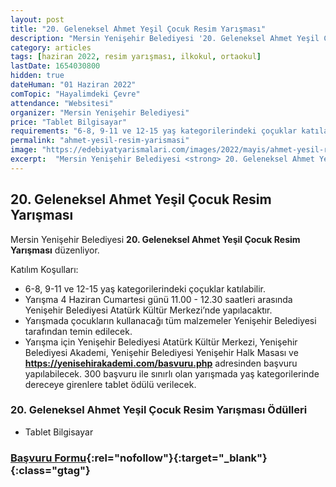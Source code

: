 ```yaml
---
layout: post
title: "20. Geleneksel Ahmet Yeşil Çocuk Resim Yarışması"
description: "Mersin Yenişehir Belediyesi '20. Geleneksel Ahmet Yeşil Çocuk Resim Yarışması' düzenliyor."
category: articles
tags: [haziran 2022, resim yarışması, ilkokul, ortaokul]
lastDate: 1654030800
hidden: true
dateHuman: "01 Haziran 2022"
comTopic: "Hayalimdeki Çevre"
attendance: "Websitesi"
organizer: "Mersin Yenişehir Belediyesi"
price: "Tablet Bilgisayar"
requirements: "6-8, 9-11 ve 12-15 yaş kategorilerindeki çoçuklar katılabilir."
permalink: "ahmet-yesil-resim-yarismasi"
image: "https://edebiyatyarismalari.com/images/2022/mayis/ahmet-yesil-resim-yarismasi.jpg"
excerpt:  "Mersin Yenişehir Belediyesi <strong> 20. Geleneksel Ahmet Yeşil Çocuk Resim Yarışması </strong> düzenliyor."
---
```


## 20. Geleneksel Ahmet Yeşil Çocuk Resim Yarışması
Mersin Yenişehir Belediyesi **20. Geleneksel Ahmet Yeşil Çocuk Resim Yarışması** düzenliyor.

Katılım Koşulları:
- 6-8, 9-11 ve 12-15 yaş kategorilerindeki çoçuklar katılabilir. 
- Yarışma 4 Haziran Cumartesi günü 11.00 - 12.30 saatleri arasında Yenişehir Belediyesi Atatürk Kültür Merkezi’nde yapılacaktır.
- Yarışmada çocukların kullanacağı tüm malzemeler Yenişehir Belediyesi tarafından temin edilecek.
- Yarışma için Yenişehir Belediyesi Atatürk Kültür Merkezi, Yenişehir Belediyesi Akademi, Yenişehir Belediyesi Yenişehir Halk Masası ve **https://yenisehirakademi.com/basvuru.php** adresinden başvuru yapılabilecek. 300 başvuru ile sınırlı olan yarışmada yaş kategorilerinde dereceye girenlere tablet ödülü verilecek.


### 20. Geleneksel Ahmet Yeşil Çocuk Resim Yarışması Ödülleri
- Tablet Bilgisayar


### [Başvuru Formu](https://yenisehirakademi.com/basvuru.php/?ref=edebiyatyarismalari.com){:rel="nofollow"}{:target="_blank"}{:class="gtag"}